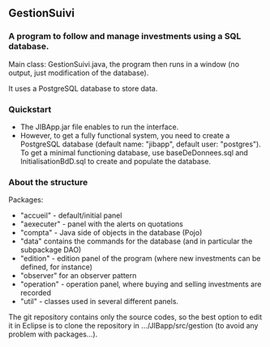 ## GestionSuivi

### A program to follow and manage investments using a SQL database.

Main class: GestionSuivi.java, the program then runs in a window (no output, just modification of the database).

It uses a PostgreSQL database to store data.

### Quickstart

* The JIBApp.jar file enables to run the interface.
* However, to get a fully functional system, you need to create a PostgreSQL database (default name: "jibapp", default user: "postgres"). To get a minimal functioning database, use baseDeDonnees.sql and InitialisationBdD.sql to create and populate the database.

### About the structure

Packages:
* "accueil" - default/initial panel
* "aexecuter" - panel with the alerts on quotations
* "compta" - Java side of objects in the database (Pojo)
* "data" contains the commands for the database (and in particular the subpackage DAO)
* "edition" - edition panel of the program (where new investments can be defined, for instance)
* "observer" for an observer pattern
* "operation" - operation panel, where buying and selling investments are recorded
* "util" - classes used in several different panels.

The git repository contains only the source codes, so the best option to edit it in Eclipse is to clone the repository in .../JIBapp/src/gestion (to avoid any problem with packages...).
